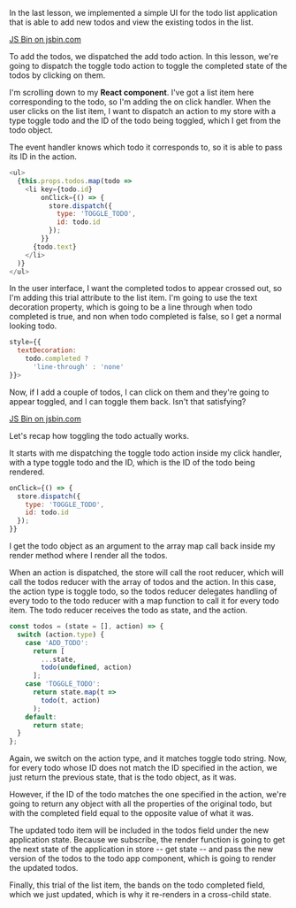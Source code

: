In the last lesson, we implemented a simple UI for the todo list application that is able to add new todos and view the existing todos in the list.

<a class="jsbin-embed" href="https://jsbin.com/poguse/3/embed?js,output">JS Bin on jsbin.com</a><script src="https://static.jsbin.com/js/embed.min.js?3.35.12"></script>

To add the todos, we dispatched the add todo action. In this lesson, we're going to dispatch the toggle todo action to toggle the completed state of the todos by clicking on them.

I'm scrolling down to my **React component**. I've got a list item here corresponding to the todo, so I'm adding the on click handler. When the user clicks on the list item, I want to dispatch an action to my store with a type toggle todo and the ID of the todo being toggled, which I get from the todo object.

The event handler knows which todo it corresponds to, so it is able to pass its ID in the action.

``` javascript 
<ul>
  {this.props.todos.map(todo =>
    <li key={todo.id}
        onClick={() => {
          store.dispatch({
            type: 'TOGGLE_TODO',
            id: todo.id
          });         
        }}
      {todo.text}
    </li>
  )}
</ul>
```

In the user interface, I want the completed todos to appear crossed out, so I'm adding this trial attribute to the list item. I'm going to use the text decoration property, which is going to be a line through when todo completed is true, and non when todo completed is false, so I get a normal looking todo.

``` javascript
style={{
  textDecoration:
    todo.completed ?
      'line-through' : 'none'
}}>
```

Now, if I add a couple of todos, I can click on them and they're going to appear toggled, and I can toggle them back. Isn't that satisfying?

<a class="jsbin-embed" href="https://jsbin.com/licape/3/embed">JS Bin on jsbin.com</a><script src="https://static.jsbin.com/js/embed.min.js?3.35.12"></script>

Let's recap how toggling the todo actually works.

It starts with me dispatching the toggle todo action inside my click handler, with a type toggle todo and the ID, which is the ID of the todo being rendered.

```javascript
onClick={() => {
  store.dispatch({
    type: 'TOGGLE_TODO',
    id: todo.id
  });         
}}
``` 

I get the todo object as an argument to the array map call back inside my render method where I render all the todos.

When an action is dispatched, the store will call the root reducer, which will call the todos reducer with the array of todos and the action. In this case, the action type is toggle todo, so the todos reducer delegates handling of every todo to the todo reducer with a map function to call it for every todo item. The todo reducer receives the todo as state, and the action.

```javascript 
const todos = (state = [], action) => {
  switch (action.type) {
    case 'ADD_TODO':
      return [
        ...state,
        todo(undefined, action)
      ];
    case 'TOGGLE_TODO':
      return state.map(t =>
        todo(t, action)
      );
    default:
      return state;
  }
};
```

Again, we switch on the action type, and it matches toggle todo string. Now, for every todo whose ID does not match the ID specified in the action, we just return the previous state, that is the todo object, as it was.

However, if the ID of the todo matches the one specified in the action, we're going to return any object with all the properties of the original todo, but with the completed field equal to the opposite value of what it was.

The updated todo item will be included in the todos field under the new application state. Because we subscribe, the render function is going to get the next state of the application in store -- get state -- and pass the new version of the todos to the todo app component, which is going to render the updated todos.

Finally, this trial of the list item, the bands on the todo completed field, which we just updated, which is why it re-renders in a cross-child state.
